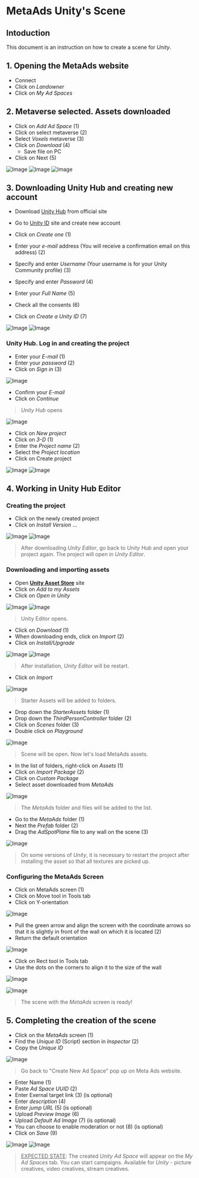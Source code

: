 # MetaAds Unity's Scene
## Intoduction
This document is an instruction on how to create a scene for *Unity*.
## 1. Opening the **MetaAds** website
* Connect
* Click on *Landowner*
* Click on *My Ad Spaces*

## 2. Metaverse selected. Assets downloaded
* Click on *Add Ad Space* (1)
* Click on select metaverse (2)
* Select *Voxels* metaverse (3)
* Click on *Download* (4)
    * Save file on PC
* Click on Next (5)

![Image](./media/1.png)   ![Image](./media/2.png)  ![Image](./media/3.png)


## 3. Downloading Unity Hub and creating new account
* Download [Unity Hub](https://unity.com/download) from official site 
* Go to [Unity ID](https://id.unity.com/en/conversations/9436941f-b52e-4612-9ba9-f515d1fe1b13009f) site and create new account

* Click on *Create one* (1)
* Enter your *e-mail* address (You will receive a confirmation email on this address) (2)
* Specify and enter *Username* (Your username is for your Unity Community profile) (3)
* Specify and enter *Password* (4)
* Enter your *Full Name* (5)
* Check all the consents (6)
* Click on *Create a Unity ID* (7)

![Image](./media/5.png)  ![Image](./media/6.png)

###  Unity Hub. Log in and creating the project
* Enter your *E-mail* (1)
* Enter your *password* (2)
* Click on *Sign in* (3)

![Image](./media/7.png)

* Confirm your *E-mail* 
* Click on *Continue* 
> *Unity Hub* opens 

![Image](./media/8.png)

* Click on *New project*
* Click on *3-D* (1)
* Enter the *Project name* (2)
* Select the *Project location*
* Click on Create project

![Image](./media/9.png)
![Image](./media/10.png)

## 4. Working in Unity Hub Editor
### Creating the project
* Click on the newly created project
* Click on *Install Version* ...

![Image](./media/11.png)
![Image](./media/12.png)

> After downloading *Unity Editor*, go back to *Unity Hub* and open your project again. The project will open in *Unity Editor*.

### Downloading and importing assets
* Open [**Unity Asset Store**](https://assetstore.unity.com/packages/essentials/starter-assets-third-person-character-controller-urp-196526) site
* Click on *Add to my Assets*
* Click on *Open in Unity*

![Image](./media/13.png)
![Image](./media/14.png)


> Unity Editor opens.


* Click on *Download* (1)
* When downloading ends, click on *Import* (2)
* Click on *Install/Upgrade*

![Image](./media/15.png)
![Image](./media/16.png)

> After installation, *Unity Editor* will be restart.

* Click on *Import*
  
![Image](./media/17.png)

> Starter Assets will be added to folders.

* Drop down the *StarterAssets* folder (1)
* Drop down the *ThirdPersonController* folder (2)
* Click on *Scenes* folder (3)
* Double click on *Playground*

![Image](./media/18.png)

> Scene will be open. Now let's load MetaAds assets.

* In the list of folders, right-click on *Assets* (1)
* Click on *Import Package* (2)
* Click on *Custom Package* 
* Select asset downloaded from *MetaAds*

![Image](./media/19.png)

> The *MetaAds* folder and files will be added to the list.

* Go to the *MetaAds* folder (1)
* Next the *Prefab* folder (2)
* Drag the *AdSpotPlane* file to any wall on the scene (3)

![Image](./media/20.png)

> On some versions of *Unity*, it is necessary to restart the project after installing the asset so that all textures are picked up.

### Configuring the MetaAds Screen

* Click on MetaAds screen (1)
* Click on Move tool in Tools tab
* Click on Y-orientation 

![Image](./media/21.png)

* Pull the green arrow and align the screen with the coordinate arrows so that it is slightly in front of the wall on which it is located (2)
* Return the default orientation

![Image](./media/22.png)

* Click on Rect tool in Tools tab
* Use the dots on the corners  to align it to the size of the wall

![Image](./media/23.png)

![Image](./media/24.png)

> The scene with the *MetaAds* screen is ready!

## 5. Completing the creation of the scene
 
* Click on the *MetaAds* screen (1)
* Find the *Unique ID* (Script) section in *Inspector* (2)
* Copy the *Unique ID*

![Image](./media/25.png)

> Go back to "Create New Ad Space" pop up on Meta Ads website.

* Enter Name (1)
* Paste *Ad Space UUID* (2)
* Enter Exernal target link (3) (is optional)
* Enter *description* (4)
* Enter *jump URL* (5) (is optional)
* Upload *Preview Image* (6)
* Upload *Default Ad Image* (7) (is optional)
* You can choose to enable moderation or not (8) (is optional)
* Click on *Save* (9)

![Image](./media/4.png) 
![Image](./media/27.png)

> <u>EXPECTED STATE</u>: The created *Unity Ad Space*  will appear on the *My Ad Spaces* tab. You can start campaigns. Available for *Unity* - picture creatives, video creatives, stream creatives.    
